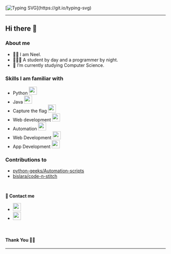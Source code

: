 [![Typing SVG](https://readme-typing-svg.herokuapp.com?size=24&width=600&lines=Welcome+To+Neel's+GitHub+Profile!)](https://git.io/typing-svg)
***********************************
## Hi there 👋

### About me
- 👦🏻 I am Neel.
- 👨🏻‍💻 A student by day and a programmer by night.
- 🌱 I’m currently studying Computer Science.

### Skills I am familiar with
- Python  <img src="https://cdn.worldvectorlogo.com/logos/python-5.svg" height="25"/>  
- Java  <img src="https://cdn.worldvectorlogo.com/logos/java-14.svg" height="25"/>  
- Capture the flag  <img src="https://cdn.worldvectorlogo.com/logos/tic-computer.svg" height="25"/>
- Web development  <img src="https://cdn.worldvectorlogo.com/logos/django.svg" height="25"/>  
- Automation <img src="https://img.icons8.com/nolan/2x/settings.png" height="25"/>
- Web Development <img src="https://global.discourse-cdn.com/auth0/original/2X/a/ae35edce19e64c53e5d455b22e8a2c82d093d4c9.png" height="25"/>
- App Development <img src="[https://www.igmguru.com/blog/what-is-react-native](https://cdn.shopaccino.com/igmguru/articles/What-Is-React-Native.png?v=530)" height="25"/>


### Contributions to
- [python-geeks/Automation-scripts](https://github.com/python-geeks/Automation-scripts)
- [bislara/code-n-stitch](https://github.com/bislara/code-n-stitch)

<br/> 

**💬 Contact me**

- <a href="https://github.com/iamneelpatel" target="_blank"><img height="25" src="https://cdn.worldvectorlogo.com/logos/github-icon.svg"></a>  
- <a href="mailto:neelpatel1804@gmail.com" target="_blank"><img height="25" src="https://www.vectorlogo.zone/logos/gmail/gmail-icon.svg"></a>
<br/>

#### Thank You 🙏🏼 <br/>

***********************************

